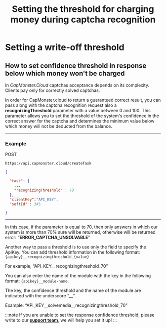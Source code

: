 ﻿---
sidebar_position: 6
title: "Setting the threshold for charging money during captcha recognition"
description: "Learn how to set the Capmonster Cloud captcha recognition and traversal service to a threshold of system confidence in the answer, below which money is not deducted."
---

# Setting a write-off threshold

## How to set confidence threshold in response below which money won't be charged

In *CapMonster.Cloud* captchas acceptance depends on its complexity. Clients pay only for correctly solved captchas.

In order for CapMonster.cloud to return a guaranteed correct result, you can pass along with the captcha recognition request also a **recognizingThreshold** parameter with a value between 0 and 100. This parameter allows you to set the threshold of the system's confidence in the correct answer for the captcha and determines the minimum value below which money will not be deducted from the balance. 

---

### Example

POST
```http
https://api.capmonster.cloud/createTask
 ```

```json
{

  "task": { 
    ...
    "recognizingThreshold" : 70
  },
  "clientKey":"API_KEY",
  "softId" : 345

}
```
---
In this case, if the parameter is equal to 70, then only answers in which our system is more than 70% sure will be returned, otherwise will be returned error: “**ERROR_CAPTCHA_UNSOLVABLE**”

Another way to pass a threshold is to use only the field to specify the ApiKey. You can add threshold information in the following format: `{apikey}__recognizingthreshold_{value}`

For example, “API_KEY\_\_recognizingthreshold\_70”

You can also enter the name of the module with the key in the following format: `{apikey}__module-name`.

The key, the confidence threshold and the name of the module are indicated with the underscore “\_\_”

Example: “API_KEY\_\_solvemedia\_\_recognizingthreshold\_70”

:::note
If you are unable to set the response confidence threshold, please write to our **[support team](https://helpdesk.zennolab.com/conversation/new)**, we will help you set it up!
:::

